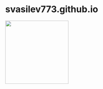 # svasilev773.github.io
<img src="![photo_2022-09-10_13-25-15](https://user-images.githubusercontent.com/115039741/194724326-7d48aa62-c801-46ab-85ca-60fea4c1ebd1.jpg)
" width="200" />

